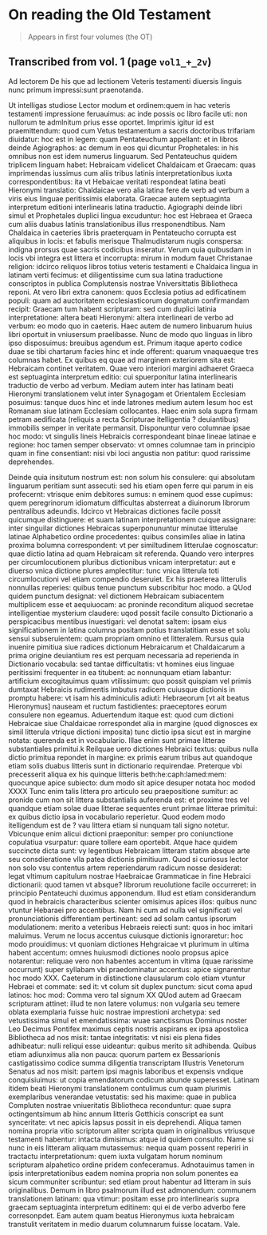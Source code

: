 # On reading the Old Testament


>  Appears in first four volumes (the OT)


## Transcribed from vol. 1  (page `vol1_+_2v`)

Ad lectorem De his que ad lectionem Veteris testamenti diuersis linguis nunc primum impressi:sunt praenotanda.

Ut intelligas studiose Lector modum et ordinem:quem in hac veteris testamenti impressione feruauimus: ac inde possis oc libro facile uti: non nullorum te admlnitum prius esse oportet. Imprimis igitur id est praemittendum: quod cum Vetus testamentum a sacris doctoribus trifariam diuidatur: hoc est in legem: quam Pentateuchum appellant: et in libros deinde Agiographos: ac demum in eos qui dicuntur Prophetales: in his omnibus non est idem numerus linguarum. Sed Pentateuchus quidem triplicem linguam habet: Hebraicam videlicet Chaldaicam et Graecam: quas imprimendas iussimus cum aliis tribus latinis interpretationibus iuxta correspondentibus: ita vt Hebaicae veritati respondeat latina beati Hieronymi translatio: Chaldaicae vero alia latina fere de verb ad verbum a viris eius linguae peritissimis elaborata. Graecae autem septuaginta interpretum editioni interlinearis latina traductio.  Agiographi deinde libri simul et Prophetales duplici lingua excuduntur: hoc est Hebraea et Graeca cum aliis duabus latinis translationibus illus rresponendtibus. Nam Chaldaica in caeteries libris praeterquam in Pentateucho corrupta est aliquibus in locis: et fabulis merisque Thalmudistarum nugis conspersa: indigna prorsus quae sacris codicibus inseratur. Verum quia quibusdam in locis vbi integra est littera et incorrupta: mirum in modum fauet Christanae religion: idcirco reliquos libros totius veteris testamenti e Chaldaica lingua in latinam verti fecimus: et diligentissime cum sua latina traductione conscriptos in publica Complutensis nostrae Vniversittatis Bibliotheca reponi. At vero libri extra canonem: quos Ecclesia potius ad edificatinem populi: quam ad auctoritatem ecclesiasticorum dogmatum confirmandam recipit: Graecam tum habent scripturam: sed cum duplici latinia interpretatione: altera beati Hieronymi: altera interlineari de verbo ad verbum: eo modo quo in caeteris. Haec autem de numero linbuarum huius libri oportuit in vniusersum praelibasse.  Nunc de modo quo linguas in libro ipso disposuimus: breuibus agendum est.  Primum itaque aperto codice duae se tibi chartarum facies hinc et inde offerent: quarum vnaquaeque tres columnas habet. Ex quibus eq quae ad marginem exteriorem sita est: Hebraicam continet veritatem. Quae vero interiori margini adhaeret Graeca est septuaginta interpretum editio: cui spuerponitur latina interlinearis traductio de verbo ad verbum. Mediam autem inter has latinam beati Hieronymi translationem velut inter Synagogam et Orientalem Ecclesiam posuimus: tanque duos hinc et inde latrones medium autem Iesum hoc est Romanam siue latinam Ecclesiam collocantes.  Haec enim sola supra firmam petram aedificata (reliquis a recta Scripturae itelligentia ? deuiantibus) immobilis semper in veritate permansit. Disponuntur vero columnae ipsae hoc modo: vt singulis lineis Hebraicis correspondeant binae lineae latinae e regione: hoc tamen semper observato: vt omnes columnae tam in principio quam in fine consentiant: nisi vbi loci angustia non patitur: quod rarissime deprehendes.

Deinde quia insitutum nostrum est: non solum his consulere: qui absolutam linguarum peritiam sunt assecuti: sed his etiam open ferre qui parum in eis profecernt: vtrisque enim debitores sumus: n eminem quod esse cupimus: quem peregrinorum idiomatum difficultas absterreat a diuinorum librorum pentralibus adeundis.  Idcirco vt Hebraicas dictiones facile possit quicumque distinguere: et suam latinam interpretationem cuique assignare: inter singuilar dictiones Hebraicas superponununtur minutae litterulae latinae Alphabetico ordine procedentes: quibus consimiles aliae in latina proxima bolumna correspondent: vt per similtudinem litterulae cognoscatur: quae dictio latina ad quam Hebraicam sit referenda. Quando vero interpres per circumlocutionem pluribus dictionibus vnicam interpretatur: aut e diuerso vnica dictione plures amplectitur: tunc vnica litterula toti circumlocutioni vel etiam compendio deseruiet. Ex his praeterea litterulis nonnullas reperies: quibus tenue punctum subscribitur hoc modo. a QUod quidem punctum designat: vel dictionem Hebraicam subiacentem multiplicem esse et aequiuocam: ac proninde reconditum aliquod secretae intelligentiae mysterium claudere: uqod possit facile consulto Dictionario a perspicacibus mentibus inuestigari: vel denotat saltem: ipsam eius significationem in latina columna positam potius translatitiam esse et solu sensui subseruientem: quam propriam omnino et litteralem. Rursus quia inuenire pimitiua siue radices dictionum Hebraicarum et Chaldaicarum a prima origine deuiantium res est perquam necessaria ad reperienda in Dictionario vocabula: sed tantae difficultatis: vt homines eius linguae peritissimi frequenter in ea titubent: ac nonnunquam etiam labantur: artificium excogitauimus quam vtilissimum: quo possit quispiam vel primis dumtaxat Hebraicis rudimentis imbutus radicem cuiusque dictionis in promptu habere: vt isam his adminiculis adiuti: Hebraeorum [vt ait beatus Hieronymus] nauseam et ructum fastidientes: praeceptores eorum consulere non egeamus. Aduertendum itaque est: quod cum dictioni Hebraicae siue Chaldaicae rorrespondet alia in margine (quod dignosces ex simil litterula vtrique dictioni imposita) tunc dictio ipsa sicut est in margine notata: querenda est in vocabulario.  Illae enim sunt primae litterae substantiales primitui.k Reilquae uero dictiones Hebraici textus: quibus nulla dictio primitua repondet in margine: ex primis earum tribus aut quandoque etiam solis duabus litteris sunt in dictionario requirendae. Preterque vbi precesserit aliqua ex his quinque litteris beth:he:caph:lamed:mem: quocunque apice subiecto: dum modo sit apice desuper notata hoc modod XXXX Tunc enim talis littera pro articulo seu praepositione sumitur: ac pronide cum non sit littera substantialis auferenda est: et proxime tres vel quandque etiam solae duae litterae sequentes erunt primae litterae primitui: ex quibus dictio ipsa in vocabulario reperietur. Quod eodem modo itelligendum est de ? vau littera etiam si nunquam tali signo notetur. Vbicunque enim alicui dictioni praeponitur: semper pro coniunctione copulatiua vsurpatur: quare tollere eam oportebit. Atque hace quidem succincte dicta sunt: vy legentibus Hebraicam litteram statim absque arte seu consdieratione vlla patea dictionis pimitiuum. Quod si curiosus lector non solo vsu contentus artem reperiendarum radicum nosse desiderat: legat vltimum capitulum nostrae Haebraicae Grammaticae in fine Hebraici dictionarii: quod tamen vt absque? librorum reuolutione facile occurreret: in principio Pentateuchi duximus apponendum.  Illud est etiam considerandum quod in hebraicis characteribus scienter omisimus apices illos: quibus nunc vtuntur Hebaraei pro accentibus. Nam hi cum ad nulla vel significati vel pronunciationis differentiam pertineant: sed ad solam cantus ipsorum modulationem: merito a veteribus Hebraeis reiecti sunt: quos in hoc imitari maluimus. Verum ne locus accentus cuiusque dictionis ignoraretur: hoc modo prouidimus: vt quoniam dictiones Hehgraicae vt plurimum in ultima habent accentum: omnes huiusmodi dictiones noolo propsus apice notarentur: reliquae vero non habentes accentum in vltima (quae rarissime occurrunt) super syllabam vbi praedominatur accentus: apice signarentur hoc modo XXX. Caeterum in distinctione clausularum colo etiam vtuntur Hebraei et commate: sed it: vt colum sit duplex punctum: sicut coma apud latinos: hoc mod: Comma vero tal signum XX QUod autem ad Graecam scripturam attinet: illud te non latere volumus: non vulgaria seu temere oblata exemplaria fuisse huic nostrae imprestioni archetypa: sed vetustissima simul et emendatissima: wuae sanctissmus Dominus noster Leo Decimus Pontifex maximus ceptis nostris aspirans ex ipsa apostolica Bibliotheca ad nos misit: tantae integritatis: vt nisi eis plena fides adhibeatur: nulli reliqui esse uideantur: quibus merito sit adhibenda. Quibus etiam adiunximus alia non pauca: quorum partem ex Bessarionis castigatissimo codice summa diligentia transcriptam Illustris Venetorum Senatus ad nos misit: partem ipsi magnis laboribus et expensis vndique conquisiuimus: ut copia emendatorum codicum abunde superesset. Latinam itidem beati Hieronymi translationem contulimus cum quam plurimis exemplaribus venerandae vetustatis: sed his maxime: quae in publica Compluten nostrae vniueritatis Bibliotheca reconduntur: quae supra octingentsimum ab hinc annum litteris Gotthicis conscript ea sunt synceritate: vt nec apicis lapsus possit in eis deprehendi. Aliqua tamen nomina propria vitio scriptorum aliter scripta quam in originalibus vtriusque testamenti habentur: intacta dimisimus: atque id quidem consulto. Name si nunc in eis litteram aliquam mutassemus: nequa quam possent reperiri in tractactu interpretationum: quem iuxta vulgatam horum nominum scripturam alpahetico ordine pridem confeceramus. Adnotauimus tamen in ipsis interpretationibus eadem nomina propria non solum ponentes ea sicum communiter scribuntur: sed etiam prout habentur ad litteram in suis originalibus. Demum in libro psalmorum illud est admonendum: communem translationem latinam: qua vtimur: positam esse pro interlinearis supra graecam septuaginta interpretum editinem: qui ei de verbo adverbo fere corresonpdet. Eam autem quam beatus Hieronymus iuxta hebraicam transtulit veritatem in medio duarum columnarum fuisse locatam.  Vale.
